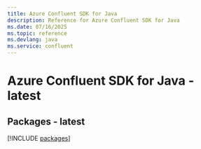 ```yaml
---
title: Azure Confluent SDK for Java
description: Reference for Azure Confluent SDK for Java
ms.date: 07/16/2025
ms.topic: reference
ms.devlang: java
ms.service: confluent
---
```

# Azure Confluent SDK for Java - latest
## Packages - latest
[!INCLUDE [packages](confluent-index.md)]